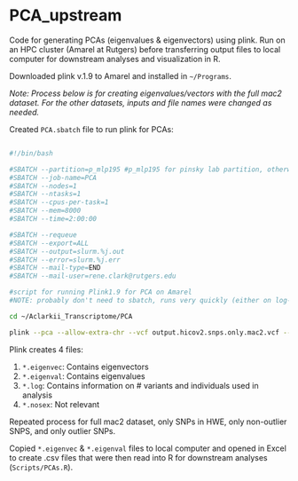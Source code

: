 PCA\_upstream
================

Code for generating PCAs (eigenvalues & eigenvectors) using plink. Run on an HPC cluster (Amarel at Rutgers) before transferring output files to local computer for downstream analyses and visualization in R.

Downloaded plink v.1.9 to Amarel and installed in `~/Programs`.

*Note: Process below is for creating eigenvalues/vectors with the full mac2 dataset. For the other datasets, inputs and file names were changed as needed.*

Created `PCA.sbatch` file to run plink for PCAs:

``` bash

#!/bin/bash

#SBATCH --partition=p_mlp195 #p_mlp195 for pinsky lab partition, otherwise use main (or EOAS or E&E)
#SBATCH --job-name=PCA
#SBATCH --nodes=1
#SBATCH --ntasks=1
#SBATCH --cpus-per-task=1
#SBATCH --mem=8000
#SBATCH --time=2:00:00

#SBATCH --requeue
#SBATCH --export=ALL
#SBATCH --output=slurm.%j.out
#SBATCH --error=slurm.%j.err
#SBATCH --mail-type=END
#SBATCH --mail-user=rene.clark@rutgers.edu

#script for running Plink1.9 for PCA on Amarel
#NOTE: probably don't need to sbatch, runs very quickly (either on log-in node or interactive node)

cd ~/Aclarkii_Transcriptome/PCA

plink --pca --allow-extra-chr --vcf output.hicov2.snps.only.mac2.vcf --out output.hicov2.snps.only.mac2
```

Plink creates 4 files:

1.  `*.eigenvec`: Contains eigenvectors
2.  `*.eigenval`: Contains eigenvalues
3.  `*.log`: Contains information on \# variants and individuals used in analysis
4.  `*.nosex`: Not relevant

Repeated process for full mac2 dataset, only SNPs in HWE, only non-outlier SNPS, and only outlier SNPs.

Copied `*.eigenvec` & `*.eigenval` files to local computer and opened in Excel to create .csv files that were then read into R for downstream analyses (`Scripts/PCAs.R`).
